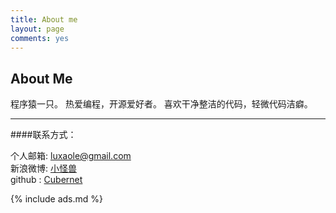 ```yaml
---
title: About me
layout: page
comments: yes
---
```



<h2 class="archive-title">About Me</h2>

<article class="page"> 
  <div class="post-content">
  <div class="entry">
程序猿一只。 	
热爱编程，开源爱好者。		
喜欢干净整洁的代码，轻微代码洁癖。
  <hr>

####联系方式：        

个人邮箱: [luxaole@gmail.com](mailto:luxaole@gmail.com)     
新浪微博: [小怪兽](http://weibo.com/luxaole)	 
github : [Cubernet](https://github.com/cubernet) 
    </div>
  </div>
</article>

{% include ads.md %}






